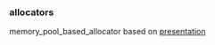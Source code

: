 ### allocators

memory_pool_based_allocator based on [presentation](https://github.com/CppCon/CppCon2020/blob/main/Presentations/practical_memory_pool_based_allocators_for_modern_cpp/practical_memory_pool_based_allocators_for_modern_cpp__misha_shalem__cppcon_2020.pdf)
